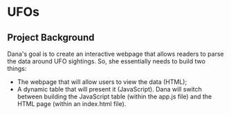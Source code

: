 # UFOs
## Project Background
Dana's goal is to create an interactive webpage that allows readers to parse the data around UFO sightings. So, she essentially needs to build two things:
- The webpage that will allow users to view the data (HTML);
- A dynamic table that will present it (JavaScript).
Dana will switch between building the JavaScript table (within the app.js file) and the HTML page (within an index.html file).